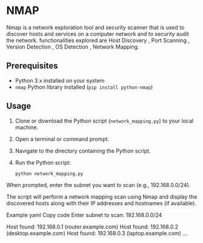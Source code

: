 # NMAP
Nmap is a network exploration tool and security scanner that is used to discover hosts and services on a computer network and to security audit the network. functionalities explored are  Host Discovery , Port Scanning , Version Detection , OS Detection , Network Mapping.


## Prerequisites

- Python 3.x installed on your system
- `nmap` Python library installed (`pip install python-nmap`)

## Usage

1. Clone or download the Python script (`network_mapping.py`) to your local machine.

2. Open a terminal or command prompt.

3. Navigate to the directory containing the Python script.

4. Run the Python script:

   ```bash
   python network_mapping.py

When prompted, enter the subnet you want to scan (e.g., 192.168.0.0/24).

The script will perform a network mapping scan using Nmap and display the discovered hosts along with their IP addresses and hostnames (if available).

Example
yaml
Copy code
Enter subnet to scan: 192.168.0.0/24

Host found: 192.168.0.1 (router.example.com)
Host found: 192.168.0.2 (desktop.example.com)
Host found: 192.168.0.3 (laptop.example.com)
...

   
